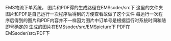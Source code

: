 EMS物流下单系统，
图片和PDF得的生成路径在EMSsoder/src下
这里的文件夹图片和PDF是自己运行一次程序后得到的方便查看故做了这个文件
每运行一次程序后得到的图片和PDF内容并不一样因为图片中订单号是根据运行时系统时间和随即号确定的
生成的图片在EMSsoder/src/EMSpicture下   PDF在EMSsoder/src/PDF下
